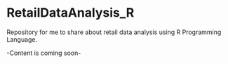 # RetailDataAnalysis_R
Repository for me to share about retail data analysis using R Programming Language. 

-Content is coming soon-
